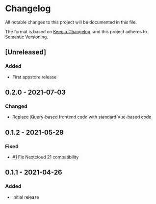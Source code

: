 # Changelog

All notable changes to this project will be documented in this file.

The format is based on [Keep a Changelog](https://keepachangelog.com/en/1.0.0/),
and this project adheres to [Semantic Versioning](https://semver.org/spec/v2.0.0.html).

## [Unreleased]

### Added
- First appstore release

## 0.2.0 - 2021-07-03

### Changed
- Replace jQuery-based frontend code with standard Vue-based code

## 0.1.2 - 2021-05-29

### Fixed
- [#1](https://github.com/mziech/nextcloud-cas/pull/1) Fix Nextcloud 21 compatibility

## 0.1.1 - 2021-04-26

### Added
- Initial release
